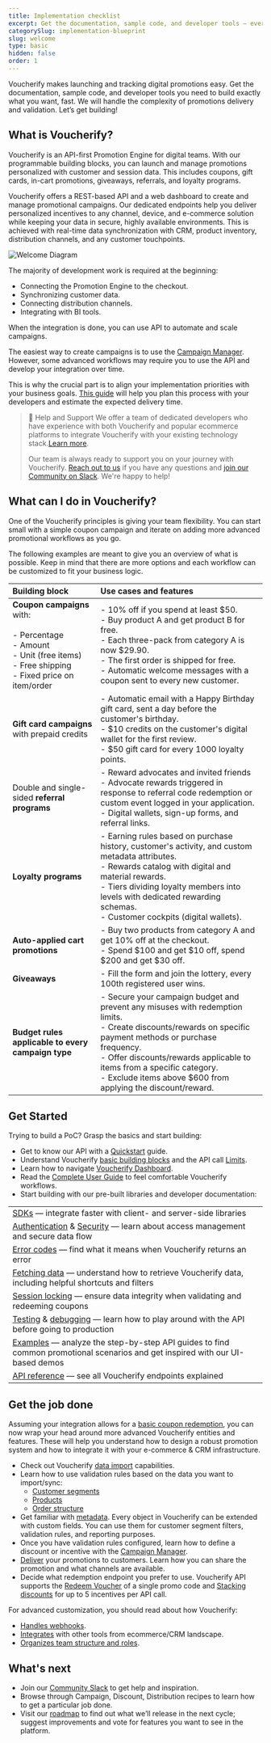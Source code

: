 ```yaml
---
title: Implementation checklist
excerpt: Get the documentation, sample code, and developer tools — everything you need to build digital promotions faster
categorySlug: implementation-blueprint
slug: welcome
type: basic
hidden: false
order: 1
---
```


Voucherify makes launching and tracking digital promotions easy. Get the documentation, sample code, and developer tools you need to build exactly what you want, fast. We will handle the complexity of promotions delivery and validation. Let’s get building!

## What is Voucherify?

Voucherify is an API-first Promotion Engine for digital teams. With our programmable building blocks, you can launch and manage promotions personalized with customer and session data. This includes coupons, gift cards, in-cart promotions, giveaways, referrals, and loyalty programs. 

Voucherify offers a REST-based API and a web dashboard to create and manage promotional campaigns. Our dedicated endpoints help you deliver personalized incentives to any channel, device, and e-commerce solution while keeping your data in secure, highly available environments. This is achieved with real-time data synchronization with CRM, product inventory, distribution channels, and any customer touchpoints. 

<!-- ![Welcome Diagram](../../assets/img/guides_getting_started_integration_checklist_welcome_diagram_1.png "Welcome Diagram") -->
![Welcome Diagram](https://files.readme.io/6070078-welcome-diagram.png "Welcome Diagram")

The majority of development work is required at the beginning: 
* Connecting the Promotion Engine to the checkout.
* Synchronizing customer data.
* Connecting distribution channels.
* Integrating with BI tools. 

When the integration is done, you can use API to automate and scale campaigns. 

The easiest way to create campaigns is to use the [Campaign Manager](https://support.voucherify.io/article/17-how-do-i-create-my-first-campaign). However, some advanced workflows may require you to use the API and develop your integration over time.

This is why the crucial part is to align your implementation priorities with your business goals.
[This guide](https://success.voucherify.io/article/373-overview) will help you plan this process with your developers and estimate the expected delivery time.

> 📘 Help and Support
> We offer a team of dedicated developers who have experience with both Voucherify and popular ecommerce platforms to integrate Voucherify with your existing technology stack.[Learn more](https://www.voucherify.io/professional-services).
> 
> Our team is always ready to support you on your journey with Voucherify. [Reach out to us](doc:support) if you have any questions and [join our Community on Slack](https://www.voucherify.io/community). We're happy to help!

## What can I do in Voucherify?

One of the Voucherify principles is giving your team flexibility. You can start small with a simple coupon campaign and iterate on adding more advanced promotional workflows as you go.

The following examples are meant to give you an overview of what is possible. Keep in mind that there are more options and each workflow can be customized to fit your business logic. 

| **Building block** | **Use cases and features** |
|:---|:---|
| **Coupon campaigns** with:<br><br>- Percentage <br>- Amount <br>- Unit (free items) <br>- Free shipping <br>- Fixed price on item/order | - 10% off if you spend at least $50. <br>- Buy product A and get product B for free. <br>- Each three-pack from category A is now $29.90. <br>- The first order is shipped for free. <br>- Automatic welcome messages with a coupon sent to every new customer. |
| **Gift card campaigns** with prepaid credits | - Automatic email with a Happy Birthday gift card, sent a day before the customer's birthday. <br>- $10 credits on the customer's digital wallet for the first review. <br>- $50 gift card for every 1000 loyalty points. |
| Double and single-sided **referral programs** | - Reward advocates and invited friends <br>- Advocate rewards triggered in response to referral code redemption or custom event logged in your application. <br>- Digital wallets, sign-up forms, and referral links. |
| **Loyalty programs** | - Earning rules based on purchase history, customer's activity, and custom metadata attributes. <br>- Rewards catalog with digital and material rewards. <br>- Tiers dividing loyalty members into levels with dedicated rewarding schemas. <br>- Customer cockpits (digital wallets). |
| **Auto-applied cart promotions** | - Buy two products from category A and get 10% off at the checkout.  <br>- Spend $100 and get $10 off, spend $200 and get $30 off. |
| **Giveaways** | - Fill the form and join the lottery, every 100th registered user wins. |
| **Budget rules applicable to every campaign type** | - Secure your campaign budget and prevent any misuses with redemption limits. <br>- Create discounts/rewards on specific payment methods or purchase frequency. <br>- Offer discounts/rewards applicable to items from a specific category. <br>- Exclude items above $600 from applying the discount/reward. |

## Get Started

Trying to build a PoC? Grasp the basics and start building:

- Get to know our API with a [Quickstart](doc:quickstart) guide.
- Understand Voucherify [basic building blocks](doc:key-concepts) and the API call [Limits](doc:limits).
- Learn how to navigate [Voucherify Dashboard](https://support.voucherify.io/article/16-dashboard-sections).
- Read the [Complete User Guide](https://support.voucherify.io/article/162-voucherify-complete-user-guide) to feel comfortable Voucherify workflows.
- Start building with our pre-built libraries and developer documentation:

|  |
|---|
| [SDKs](doc:sdks) — integrate faster with client- and server-side libraries |
| [Authentication](doc:authentication) & [Security](doc:security) — learn about access management and secure data flow |
| [Error codes](ref:errors) — find what it means when Voucherify returns an error |
| [Fetching data](ref:listing) — understand how to retrieve Voucherify data, including helpful shortcuts and filters |
| [Session locking](doc:locking-validation-session) —  ensure data integrity when validating and redeeming coupons |
| [Testing](doc:testing) & [debugging](https://support.voucherify.io/article/524-project-logs) —  learn how to play around with the API before going to production |
| [Examples](doc:examples) —  analyze the step-by-step API guides to find common promotional scenarios and get inspired with our UI-based demos |
| [API reference](ref:introduction-1) — see all Voucherify endpoints explained |

## Get the job done

Assuming your integration allows for a [basic coupon redemption](doc:quickstart), you can now wrap your head around more advanced Voucherify entities and features. These will help you understand how to design a robust promotion system and how to integrate it with your e-commerce & CRM infrastructure.

  * Check out Voucherify [data import](doc:import-codes) capabilities.
  * Learn how to use validation rules based on the data you want to import/sync:
      - [Customer segments](doc:customers#segments) 
      - [Products](doc:products) 
      - [Order structure](doc:orders) 
  * Get familiar with [metadata](doc:metadata-custom-fields). Every object in Voucherify can be extended with custom fields. You can use them for customer segment filters, validation rules, and reporting purposes.  
  * Once you have validation rules configured, learn how to define a discount or incentive with the [Campaign Manager](https://support.voucherify.io/article/511-discount-effects-cheat-sheet).
  * [Deliver](https://support.voucherify.io/article/19-how-does-the-distribution-manager-work) your promotions to customers. Learn how you can share the promotion and what channels are available.
  * Decide what redemption endpoint you prefer to use. Voucherify API supports the [Redeem Voucher](ref:redeem-voucher) of a single promo code and [Stacking discounts](doc:manage-stackable-discounts) for up to 5 incentives per API call.
 

For advanced customization, you should read about how Voucherify: 
  * [Handles webhooks](doc:webhooks).
  * [Integrates](https://www.voucherify.io/integrations) with other tools from ecommerce/CRM landscape.
  * [Organizes team structure and roles](https://support.voucherify.io/article/40-how-does-the-access-control-work-in-voucherify).

## What's next 
* Join our [Community Slack](https://community.voucherify.io/) to get help and inspiration.
* Browse through Campaign, Discount, Distribution recipes to learn how to get a particular job done.
* Visit our [roadmap](https://roadmap.voucherify.io/) to find out what we’ll release in the next cycle; suggest improvements and vote for features you want to see in the platform.